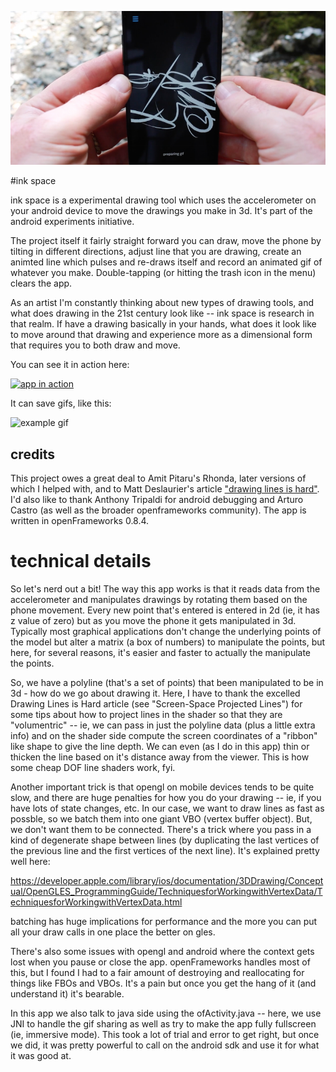 ![using the app](img/using.png)


#ink space

ink space is a experimental drawing tool which uses the accelerometer on your android device to move the drawings you make in 3d.  It's part of the android experiments initiative. 

The project itself it fairly straight forward you can draw, move the phone by tilting in different directions, adjust line that you are drawing, create an animted line which pulses and re-draws itself and record an animated gif of whatever you make.   Double-tapping (or hitting the trash icon in the menu) clears the app.

As an artist I'm constantly thinking about new types of drawing tools, and what does drawing in the 21st century look like -- ink space is research in that realm.  If have a drawing basically in your hands, what does it look like to move around that drawing and experience more as a dimensional form that requires you to both draw and move.

You can see it in action here: 

[![app in action](http://j.gifs.com/v1pNx3.gif)](https://www.youtube.com/watch?v=cufd7XnG4A8)

It can save gifs, like this: 

![example gif](img/example.gif)

## credits
 
This project owes a great deal to Amit Pitaru's Rhonda, later versions of which I helped with, and to Matt Deslaurier's article ["drawing lines is hard"](http://mattdesl.svbtle.com/drawing-lines-is-hard). I'd also like to thank Anthony Tripaldi for android debugging and Arturo Castro (as well as the broader openframeworks community).  The app is written in openFrameworks 0.8.4.

# technical details

So let's nerd out a bit!  The way this app works is that it reads data from the accelerometer and manipulates drawings by rotating them based on the phone movement. Every new point that's entered is entered in 2d (ie, it has z value of zero) but as you move the phone it gets manipulated in 3d.  Typically most graphical applications don't change the underlying points of the model but alter a matrix (a box of numbers) to manipulate the points, but here, for several reasons, it's easier and faster to actually the manipulate the points. 

So, we have a polyline (that's a set of points) that been manipulated to be in 3d - how do we go about drawing it.  Here, I have to thank the excelled Drawing Lines is Hard article (see "Screen-Space Projected Lines") for some tips about how to project lines in the shader so that they are "volumentric" -- ie, we can pass in just the polyline data (plus a little extra info) and on the shader side compute the screen coordinates of a "ribbon" like shape to give the line depth.  We can even (as I do in this app) thin or thicken the line based on it's distance away from the viewer.  This is how some cheap DOF line shaders work, fyi.  

Another important trick is that opengl on mobile devices tends to be quite slow, and there are huge penalties for how you do your drawing -- ie, if you have lots of state changes, etc.   In our case, we want to draw lines as fast as possble, so we batch them into one giant VBO (vertex buffer object).  But, we don't want them to be connected.  There's a trick where you pass in a kind of degenerate shape between lines (by duplicating the last vertices of the previous line and the first vertices of the next line).  It's explained pretty well here: 

https://developer.apple.com/library/ios/documentation/3DDrawing/Conceptual/OpenGLES_ProgrammingGuide/TechniquesforWorkingwithVertexData/TechniquesforWorkingwithVertexData.html

batching has huge implications for performance and the more you can put all your draw calls in one place the better on gles.

There's also some issues with opengl and android where the context gets lost when you pause or close the app.  openFrameworks handles most of this, but I found I had to a fair amount of destroying and reallocating for things like FBOs and VBOs.  It's a pain but once you get the hang of it (and understand it) it's bearable. 

In this app we also talk to java side using the ofActivity.java -- here, we use JNI to handle the gif sharing as well as try to make the app fully fullscreen (ie, immersive mode).  This took a lot of trial and error to get right, but once we did, it was pretty powerful to call on the android sdk and use it for what it was good at.

